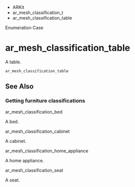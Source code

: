 

- ARKit
- ar_mesh_classification_t
-  ar_mesh_classification_table 

Enumeration Case

# ar_mesh_classification_table

A table.

``` source
ar_mesh_classification_table
```

## See Also

### Getting furniture classifications

ar_mesh_classification_bed

A bed.

ar_mesh_classification_cabinet

A cabinet.

ar_mesh_classification_home_appliance

A home appliance.

ar_mesh_classification_seat

A seat.

